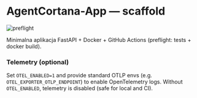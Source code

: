 # AgentCortana-App — scaffold

![preflight](https://github.com/erykjuraszczyk-ui/AgentCortana-App/actions/workflows/preflight.yml/badge.svg)

Minimalna aplikacja FastAPI + Docker + GitHub Actions (preflight: tests + docker build).

### Telemetry (optional)
Set `OTEL_ENABLED=1` and provide standard OTLP envs (e.g. `OTEL_EXPORTER_OTLP_ENDPOINT`) to enable OpenTelemetry logs.
Without `OTEL_ENABLED`, telemetry is disabled (safe for local and CI).
